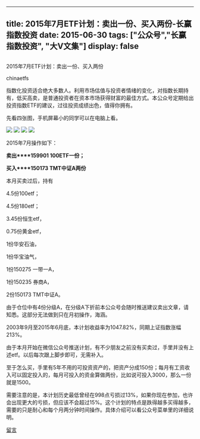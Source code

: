 
---
title:  2015年7月ETF计划：卖出一份、买入两份-长赢指数投资
date: 2015-06-30
tags: ["公众号","长赢指数投资", "大V文集"]
display: false
---


## 



2015年7月ETF计划：卖出一份、买入两份




chinaetfs




指数化投资适合绝大多数人。利用市场估值与投资者情绪的变化，对指数长期持有，低买高卖，是普通投资者在资本市场获得财富的最佳方式。本公众号定期给出投资指数ETF的建议，过往投资成绩出色，值得你拥有。


先看四张图，手机屏幕小的同学可以在电脑上看。



<img data-s="300,640" data-type="jpeg" src="http://mmbiz.qpic.cn/mmbiz/SEPick5M9xjOmVga74IvcoZ5kCakoOo8ydBTcrmNhv1gDX8kq52qOiatib58aXVn5IVMUZj2OvtWe0dniaFezdGQaw/0?wx_fmt=jpeg" style="" data-ratio="0.6080305927342257" data-w=""/>

<img data-s="300,640" data-type="jpeg" src="http://mmbiz.qpic.cn/mmbiz/SEPick5M9xjOmVga74IvcoZ5kCakoOo8yJj5R8Aj3ibxIqOjDXXuQKmu3rbao17tJcY0XdbZ0Bl8RTrqNpuAXK9w/0?wx_fmt=jpeg" style="" data-ratio="0.6175908221797323" data-w=""/>

<img data-s="300,640" data-type="jpeg" src="http://mmbiz.qpic.cn/mmbiz/SEPick5M9xjOmVga74IvcoZ5kCakoOo8yia5g5dad8HWIZKHNxjgKQmz4HXWzwaqRIJjeLqD3LcWVEoOjVyZzBXg/0?wx_fmt=jpeg" style="" data-ratio="0.5927342256214149" data-w=""/>

<img data-s="300,640" data-type="jpeg" src="http://mmbiz.qpic.cn/mmbiz/SEPick5M9xjOmVga74IvcoZ5kCakoOo8y82uBcVZZJ4Uic6t2GuN4Geiaico2V0FM1cMgFPwBQsM2UvGe4ILdSibwNg/0?wx_fmt=jpeg" style="" data-ratio="1" data-w="20"/>





2015年7月操作如下：



**卖出****159901 100ETF一份；**

**买入****150173 TMT中证A两份**



本月买卖过后，持有

4.5份100etf；

4.5份180etf；

3.45份恒生etf，

0.75份黄金etf，

1份华安石油，

1份华宝油气，

1份150275 一带一A，

1份150235 券商A，

2份150173 TMT中证A。





由于仓位中有4份分级A，在分级A下折前本公众号会随时推送建议卖出文章，请知悉。这部分无法做到只在月初操作，海涵。



2003年9月至2015年6月底，本计划收益率为1047.82%，同期上证指数涨幅213%。





由于本月开始在微信公众号推送计划，有不少朋友之前没有买卖过，手里并没有上述etf。以后每次跟上脚步即可，无需补入。



至于怎么买，手里有5年不用的可投资资产的，把资产分成150份；每月有工资收入可以固定投入的，每月可投入的资金算做两份，比如说可投入3000，那么一份就是1500。



需要注意的是，本计划历史最低曾经在998点亏损过13%，如果你现在参加，也许会出现更大的亏损，但应该不会超过15%。这个计划的特点是跌得越多买得越多，需要的只是耐心和每个月两分钟时间操作。具体介绍可以看公众号菜单里的详细说明。











[留言](javascript:;)


